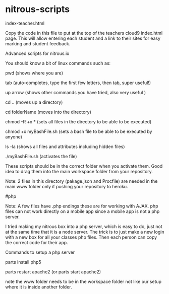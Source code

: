nitrous-scripts
===============


index-teacher.html

Copy the code in this file to put at the top of the teachers cloud9 index.html page. This will allow entering each student and a link to their sites for easy marking and student feedback.


Advanced scripts for nitrous.io

You should know a bit of linux commands such as:

pwd  (shows where you are)

tab  (auto-completes, type the first few letters, then tab, super useful!)

up arrow  (shows other commands you have tried, also very useful )

cd .. (moves up a directory)

cd folderName (moves into the directory)

chmod -R +x *      (sets all files in the directory to be able to be executed)

chmod +x myBashFile.sh  (sets a bash file to be able to be executed by anyone)

ls -la   (shows all files and attributes including hidden files)

./myBashFile.sh   (activates the file)


These scripts should be in the correct folder when you activate them. Good idea to drag them into the main workspace folder from your repository.


Note: 2 files in this directory (pakage.json and Procfile) are needed in the main www folder only if pushing your repository to heroku.


#php

Note: A few files have .php endings these are for working with AJAX. php files can not work directly on a mobile app since a mobile app is not a php server. 

I tried making my nitrous box into a php server, which is easy to do, just not at the same time that it is a node server. The trick is to just make a new login with a new box for all your classes php files. Then each person can copy the correct code for their app.

Commands to setup a php server

parts install php5

parts restart apache2      (or parts start apache2)

note the www folder needs to be in the workspace folder not like our setup where it is inside another folder.

